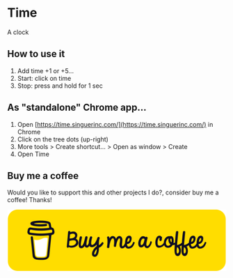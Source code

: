 # Time

A clock

## How to use it

1. Add time +1 or +5...
2. Start: click on time
3. Stop: press and hold for 1 sec

## As "standalone" Chrome app...

1. Open [https://time.singuerinc.com/](https://time.singuerinc.com/) in Chrome
2. Click on the tree dots (up-right)
3. More tools > Create shortcut... > Open as window > Create
4. Open Time

## Buy me a coffee

Would you like to support this and other projects I do?, consider buy me a coffee! Thanks!

<a title="Buy me a coffee" href="https://www.buymeacoffee.com/singuerinc" target="_blank">![Buy me a coffee](bmc-button.svg)</a>

